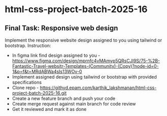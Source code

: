 # html-css-project-batch-2025-16



## Final Task: Responsive web design

Implement the responsive website design assigned to you using tailwind or bootstrap.
Instruction:
- In figma link find design assigned to you - https://www.figma.com/design/mprnfc4vMAmyp5QRsCJI9S/75-%2B-Fantastic-Travel-websitr-Templates-(Community)-(Copy)?node-id=0-1&p=f&t=MRdABWa4sIs13WOv-0
- Implement assigned design using tailwind or bootstrap with provided specifications
- Clone repo - https://githyd.epam.com/karthik_lakshmanan/html-css-project-batch-2025-16.git
- Create a new feature branch and push your code
- Create merge request against main branch for code review
- Get it reviewed and mark it as done





